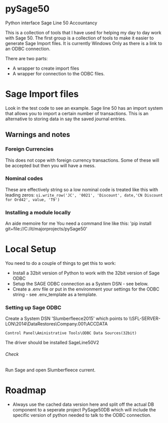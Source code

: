 # pySage50
Python interface Sage Line 50 Accountancy

This is a collection of tools that I have used for helping my day to day work with Sage 50.  The
first group is a collection of tools to make it easier to generate Sage Import files.
It is currently Windows Only as there is a link to an ODBC connection.

There are two parts:
- A wrapper to create import files
- A wrapper for connection to the ODBC files.

# Sage Import files

Look in the test code to see an example.  Sage line 50 has an import system that
allows you to import a certain number of transactions.  This is an alternative to
storing data in say the saved journal entries.

## Warnings and notes
### Foreign Currencies
This does not cope with foreign currency transactions.  Some of these will be accepted
but then you will have a mess.
### Nominal codes
These are effectively string so a low nominal code is treated like this with leading
zeros:
`si.write_row('JC', '0021', 'Discount', date,'CN Discount for Ord42', value, 'T9')`


### Installing a module locally
An aide memoire for me You need a command line like this:
'pip install git+file://C:/it/majorprojects/pySage50'

# Local Setup
You need to do a couple of things to get this to work:
- Install a 32bit version of Python to work with the 32bit version of Sage ODBC
- Setup the SAGE ODBC connection as a System DSN - see below.
- Create a .env file or put in the environment your settings for the ODBC string - see .env_template as a template.

### Setting up Sage ODBC

Create a System DSN 'Slumberfleece2015' which points to \\\\SFL-SERVER-LON\2014\DataRestores\Company.001\ACCDATA

`Control Panel\Aministrative Tools\ODBC Data Sources(32bit)`

The driver should be installed SageLine50V2

###### Check

Run Sage and open Slumberfleece current.

# Roadmap

- Always use the cached data version here and split off the actual DB
component to a seperate project PySage50DB which will include the
specific version of python needed to talk to the ODBC connection.



